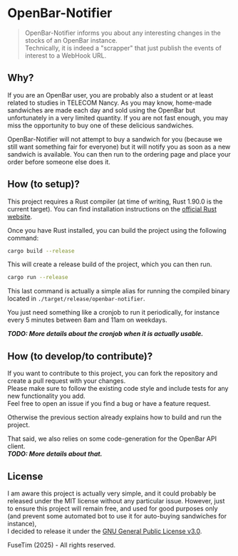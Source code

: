 # OpenBar-Notifier

> OpenBar-Notifier informs you about any interesting changes in the stocks of an OpenBar instance.  
> Technically, it is indeed a "scrapper" that just publish the events of interest to a WebHook URL.

## Why?

If you are an OpenBar user, you are probably also a student or at least related to studies in TELECOM Nancy.
As you may know, home-made sandwiches are made each day and sold using the OpenBar but unfortunately in 
a very limited quantity. If you are not fast enough, you may miss the opportunity to buy one of these
delicious sandwiches. 

OpenBar-Notifier will not attempt to buy a sandwich for you (because we still want something fair for everyone)
but it will notify you as soon as a new sandwich is available. You can then run to the ordering page and
place your order before someone else does it.

## How (to setup)?

This project requires a Rust compiler (at time of writing, Rust 1.90.0 is the current target). You can find
installation instructions on the [official Rust website](https://www.rust-lang.org/tools/install).

Once you have Rust installed, you can build the project using the following command:

```bash
cargo build --release
```

This will create a release build of the project, which you can then run.

```bash
cargo run --release
```

This last command is actually a simple alias for running the compiled binary located in `./target/release/openbar-notifier`.

You just need something like a cronjob to run it periodically, for instance every 5 minutes between 8am and 11am on weekdays.

***TODO: More details about the cronjob when it is actually usable.***

## How (to develop/to contribute)?

If you want to contribute to this project, you can fork the repository and create a pull request with your changes.  
Please make sure to follow the existing code style and include tests for any new functionality you add.  
Feel free to open an issue if you find a bug or have a feature request.  

Otherwise the previous section already explains how to build and run the project.

That said, we also relies on some code-generation for the OpenBar API client.  
***TODO: More details about that.***

## License

I am aware this project is actually very simple, and it could probably be released under the MIT license without any particular issue.
However, just to ensure this project will remain free, and used for good purposes only (and prevent some automated bot to use it for auto-buying sandwiches for instance),  
I decided to release it under the [GNU General Public License v3.0](https://www.gnu.org/licenses/gpl-3.0.en.html).

FuseTim (2025) - All rights reserved.